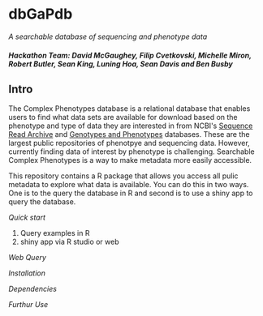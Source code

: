 # dbGaPdb
*A searchable database of sequencing and phenotype data*
##### Hackathon Team: David McGaughey, Filip Cvetkovski, Michelle Miron, Robert Butler, Sean King, Luning Hoa, Sean Davis and Ben Busby

## Intro
The Complex Phenotypes database is a relational database that enables users to find what data sets are available for download based on the phenotype and type of data they are interested in from NCBI's [Sequence Read Archive](https:/www.ncbi.nlm.nih.gov/sra) and [Genotypes and Phenotypes](https/www.ncbi.nlm.nih.gov/gap) databases. These are the largest public repositories of phenotpye and sequencing data. However, currently finding data of interest by phenotype is challenging. Searchable Complex Phenotypes is a way to make metadata more easily accessible. 

This repository contains a R package that allows you access all pulic metadata to explore what data is available. You can do this in two ways. One is to the query the database in R and second is to use a shiny app to query the database. 

*Quick start*
  1. Query examples in R
  2. shiny app via R studio or web

*Web Query*

*Installation*

*Dependencies*
 
*Furthur Use*
